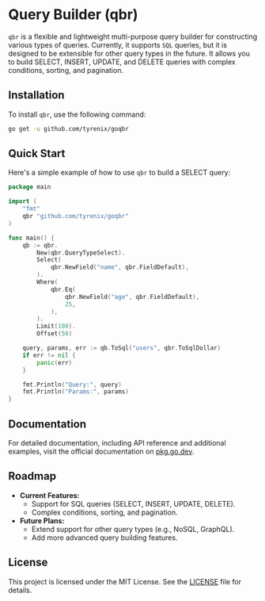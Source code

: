 # Query Builder (qbr)

`qbr` is a flexible and lightweight multi-purpose query builder for constructing various types of queries. Currently, it supports `SQL` queries, but it is designed to be extensible for other query types in the future. It allows you to build SELECT, INSERT, UPDATE, and DELETE queries with complex conditions, sorting, and pagination.

## Installation

To install `qbr`, use the following command:

```bash
go get -u github.com/tyrenix/goqbr
```

## Quick Start

Here's a simple example of how to use `qbr` to build a SELECT query:

```go
package main

import (
    "fmt"
    qbr "github.com/tyrenix/goqbr"
)

func main() {
    qb := qbr.
        New(qbr.QueryTypeSelect).
        Select(
            qbr.NewField("name", qbr.FieldDefault),
        ).
        Where(
            qbr.Eq(
                qbr.NewField("age", qbr.FieldDefault), 
                25,
            ),
        ).
        Limit(100).
        Offset(50)

    query, params, err := qb.ToSql("users", qbr.ToSqlDollar)
    if err != nil {
        panic(err)
    }

    fmt.Println("Query:", query)
    fmt.Println("Params:", params)
}
```

## Documentation

For detailed documentation, including API reference and additional examples, visit the official documentation on [pkg.go.dev](https://pkg.go.dev/github.com/tyrenix/goqbr).

## Roadmap

* **Current Features:**
    * Support for SQL queries (SELECT, INSERT, UPDATE, DELETE).
    * Complex conditions, sorting, and pagination.
* **Future Plans:**
    * Extend support for other query types (e.g., NoSQL, GraphQL).
    * Add more advanced query building features.

## License
This project is licensed under the MIT License. See the [LICENSE](https://github.com/tyrenix/goqbr/blob/master/LICENSE) file for details.